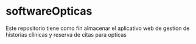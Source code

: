# softwareOpticas
Este repositorio tiene como fin almacenar el aplicativo web de gestion de historias clinicas y reserva de citas para opticas 
